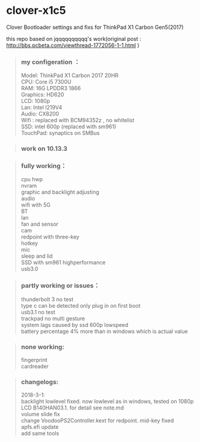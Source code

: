 # clover-x1c5  

Clover Bootloader settings and fixs for ThinkPad X1 Carbon Gen5(2017) 

this repo based on jqqqqqqqqqq's work(original post : http://bbs.pcbeta.com/viewthread-1772056-1-1.html )

> ### my configeration ：  
>Model:     ThinkPad X1 Carbon 2017 20HR  
CPU:        Core i5 7300U  
RAM:        16G LPDDR3 1866  
Graphics:   HD620  
LCD:        1080p  
Lan:        Intel I219V4  
Audio:      CX8200  
Wifi :      replaced with BCM94352z , no whitelist  
SSD:        intel 600p (replaced with sm961)  
TouchPad:   synaptics on SMBus  

>### work on 10.13.3  

>### fully working：  
>cpu hwp  
nvram  
graphic  and backlight adjusting  
audio  
wifi with 5G  
BT  
lan  
fan and sensor  
cam  
redpoint with three-key  
hotkey  
mic  
sleep  and lid  
SSD with sm961 highperformance  
usb3.0  


>### partly working or issues：  
>thunderbolt 3 no test  
type c can be detected only plug in on first boot  
usb3.1 no test  
trackpad no multi gesture  
system lags caused by ssd 600p lowspeed  
battery percentage 4% more than in windows which is actual value  

>### none working:  
>fingerprint  
cardreader  


>### changelogs:  
>2018-3-1:  
backlight lowlevel fixed. now lowlevel as in windows, tested on  1080p LCD B140HAN03.1. for detail see note.md  
volume slide fix  
change VoodooPS2Controller.kext for redpoint. mid-key fixed  
apfs.efi update  
add same tools  


